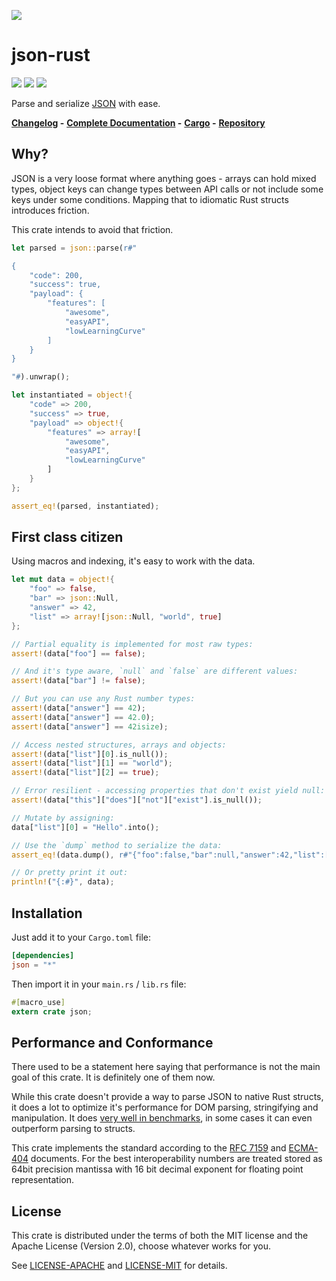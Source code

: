 ![](http://terhix.com/doc/json-rust-logo-small.png)

# json-rust

![](https://travis-ci.org/maciejhirsz/json-rust.svg)
![](https://img.shields.io/crates/v/json.svg)
![](https://img.shields.io/crates/l/json.svg)

Parse and serialize [JSON](http://json.org/) with ease.

**[Changelog](https://github.com/maciejhirsz/json-rust/releases) -**
**[Complete Documentation](http://terhix.com/doc/json/) -**
**[Cargo](https://crates.io/crates/json) -**
**[Repository](https://github.com/maciejhirsz/json-rust)**


## Why?

JSON is a very loose format where anything goes - arrays can hold mixed
types, object keys can change types between API calls or not include
some keys under some conditions. Mapping that to idiomatic Rust structs
introduces friction.

This crate intends to avoid that friction.

```rust
let parsed = json::parse(r#"

{
    "code": 200,
    "success": true,
    "payload": {
        "features": [
            "awesome",
            "easyAPI",
            "lowLearningCurve"
        ]
    }
}

"#).unwrap();

let instantiated = object!{
    "code" => 200,
    "success" => true,
    "payload" => object!{
        "features" => array![
            "awesome",
            "easyAPI",
            "lowLearningCurve"
        ]
    }
};

assert_eq!(parsed, instantiated);
```

## First class citizen

Using macros and indexing, it's easy to work with the data.

```rust
let mut data = object!{
    "foo" => false,
    "bar" => json::Null,
    "answer" => 42,
    "list" => array![json::Null, "world", true]
};

// Partial equality is implemented for most raw types:
assert!(data["foo"] == false);

// And it's type aware, `null` and `false` are different values:
assert!(data["bar"] != false);

// But you can use any Rust number types:
assert!(data["answer"] == 42);
assert!(data["answer"] == 42.0);
assert!(data["answer"] == 42isize);

// Access nested structures, arrays and objects:
assert!(data["list"][0].is_null());
assert!(data["list"][1] == "world");
assert!(data["list"][2] == true);

// Error resilient - accessing properties that don't exist yield null:
assert!(data["this"]["does"]["not"]["exist"].is_null());

// Mutate by assigning:
data["list"][0] = "Hello".into();

// Use the `dump` method to serialize the data:
assert_eq!(data.dump(), r#"{"foo":false,"bar":null,"answer":42,"list":["Hello","world",true]}"#);

// Or pretty print it out:
println!("{:#}", data);
```

## Installation

Just add it to your `Cargo.toml` file:

```toml
[dependencies]
json = "*"
```

Then import it in your `main.rs` / `lib.rs` file:

```rust
#[macro_use]
extern crate json;
```

## Performance and Conformance

There used to be a statement here saying that performance is not the main goal of this
crate. It is definitely one of them now.

While this crate doesn't provide a way to parse JSON to native Rust structs, it does a
lot to optimize it's performance for DOM parsing, stringifying and manipulation. It does
[very well in benchmarks](https://github.com/serde-rs/json-benchmark), in some cases it
can even outperform parsing to structs.

This crate implements the standard according to the [
RFC 7159](https://tools.ietf.org/html/rfc7159) and
[ECMA-404](http://www.ecma-international.org/publications/files/ECMA-ST/ECMA-404.pdf)
documents. For the best interoperability numbers are treated stored as 64bit precision
mantissa with 16 bit decimal exponent for floating point representation.

## License

This crate is distributed under the terms of both the MIT license
and the Apache License (Version 2.0), choose whatever works for you.

See [LICENSE-APACHE](LICENSE-APACHE) and [LICENSE-MIT](LICENSE-MIT) for details.
